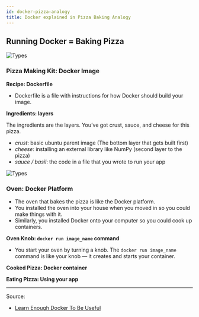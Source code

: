```yaml
---
id: docker-pizza-analogy
title: Docker explained in Pizza Baking Analogy
---
```


## Running Docker = Baking Pizza

![Types](/TIL/img/docker-illustration1.png)

### **Pizza Making Kit: Docker Image**

**Recipe: Dockerfile**
- Dockerfile is a file with instructions for how Docker should build your image.

**Ingredients: layers**

The ingredients are the layers. You’ve got crust, sauce, and cheese for this pizza.

- *crust*: basic ubuntu parent image (The bottom layer that gets built first) 
- *cheese*: installing an external library like NumPy (second layer to the pizza)
- *sauce / basil*: the code in a file that you wrote to run your app

![Types](/TIL/img/docker-illustration2.jpeg)

### **Oven: Docker Platform**

- The oven that bakes the pizza is like the Docker platform. 
- You installed the oven into your house when you moved in so you could make things with it.
-  Similarly, you installed Docker onto your computer so you could cook up containers.

**Oven Knob: `docker run image_name` command**

- You start your oven by turning a knob. The `docker run image_name` command is like your knob — it creates and starts your container.

**Cooked Pizza: Docker container**

**Eating Pizza: Using your app**

--- 
Source:
- [Learn Enough Docker To Be Useful](https://towardsdatascience.com/learn-enough-docker-to-be-useful-b7ba70caeb4b)